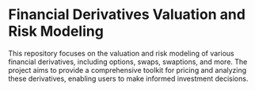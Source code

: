 # Financial Derivatives Valuation and Risk Modeling
This repository focuses on the valuation and risk modeling of various financial derivatives, including options, swaps, swaptions, and more. The project aims to provide a comprehensive toolkit for pricing and analyzing these derivatives, enabling users to make informed investment decisions.
